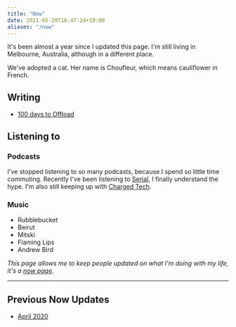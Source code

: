 ```yaml
---
title: "Now"
date: 2021-05-20T16:47:24+10:00
aliases: "/now"
---
```


It's been almost a year since I updated this page. I'm still living in Melbourne, Australia, although in a different place.

We've adopted a cat. Her name is Choufleur, which means cauliflower in French.

## Writing
- [100 days to Offload](/tags/100daystooffload/)


## Listening to
### Podcasts
I've stopped listening to so many podcasts, because I spend so little time commuting. Recently I've been listening to [Serial](https://serialpodcast.org), I finally understand the hype. I'm also still keeping up with [Charged Tech](https://char.gd/podcast).

### Music
* Rubblebucket
* Beirut
* Mitski
* Flaming Lips
* Andrew Bird

*This page allows me to keep people updated on what I'm doing with my life, it's a [now page](https://nownownow.com/).*

---

## Previous Now Updates
* [April 2020](/previously/april-2020/)
